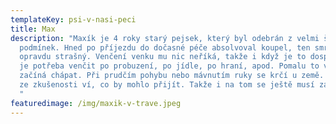 ```yaml
---
templateKey: psi-v-nasi-peci
title: Max
description: "Maxík je 4 roky starý pejsek, který byl odebrán z velmi špatných
  podmínek. Hned po příjezdu do dočasné péče absolvoval koupel, ten smrad byl
  opravdu strašný. Venčení venku mu nic neříká, takže i když je to dospělák, tak
  je potřeba venčit po probuzení, po jídle, po hraní, apod. Pomalu to však
  začíná chápat. Při prudčím pohybu nebo mávnutím ruky se krčí u země. Bohužel
  ze zkušenosti ví, co by mohlo přijít. Takže i na tom se ještě musí zapracovat.
  "
featuredimage: /img/maxik-v-trave.jpeg
---
```

